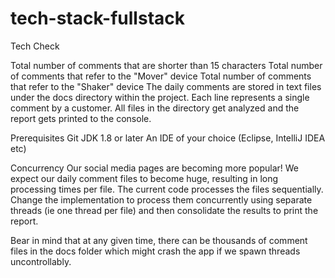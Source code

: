 # tech-stack-fullstack
Tech Check



Total number of comments that are shorter than 15 characters
Total number of comments that refer to the "Mover" device
Total number of comments that refer to the "Shaker" device
The daily comments are stored in text files under the docs directory within the project. Each line represents a single comment by a customer. All files in the directory get analyzed and the report gets printed to the console.

Prerequisites
Git
JDK 1.8 or later
An IDE of your choice (Eclipse, IntelliJ IDEA etc)

 Concurrency
Our social media pages are becoming more popular! We expect our daily comment files to become huge, resulting in long processing times per file. The current code processes the files sequentially. Change the implementation to process them concurrently using separate threads (ie one thread per file) and then consolidate the results to print the report.

Bear in mind that at any given time, there can be thousands of comment files in the docs folder which might crash the app if we spawn threads uncontrollably.
